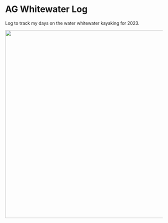 # AG Whitewater Log
Log to track my days on the water whitewater kayaking for 2023. 

<img src="https://user-images.githubusercontent.com/7164864/191277048-c1078ae1-4975-4d9b-8275-823b45da53a5.png" width="600px"> </img>
